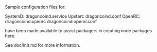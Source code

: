 Sample configuration files for:

SystemD: dragoncoind.service
Upstart: dragoncoind.conf
OpenRC:  dragoncoind.openrc
         dragoncoind.openrcconf

have been made available to assist packagers in creating node packages here.

See doc/init.md for more information.
